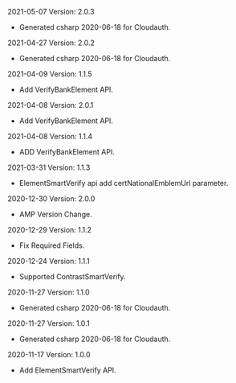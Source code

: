 2021-05-07 Version: 2.0.3
- Generated csharp 2020-06-18 for Cloudauth.

2021-04-27 Version: 2.0.2
- Generated csharp 2020-06-18 for Cloudauth.

2021-04-09 Version: 1.1.5
- Add VerifyBankElement API.

2021-04-08 Version: 2.0.1
- Add VerifyBankElement API.

2021-04-08 Version: 1.1.4
- ADD VerifyBankElement API.

2021-03-31 Version: 1.1.3
- ElementSmartVerify api add certNationalEmblemUrl parameter.

2020-12-30 Version: 2.0.0
- AMP Version Change.

2020-12-29 Version: 1.1.2
 - Fix Required Fields.

2020-12-24 Version: 1.1.1
- Supported ContrastSmartVerify.

2020-11-27 Version: 1.1.0
- Generated csharp 2020-06-18 for Cloudauth.

2020-11-27 Version: 1.0.1
- Generated csharp 2020-06-18 for Cloudauth.

2020-11-17 Version: 1.0.0
- Add ElementSmartVerify API.

